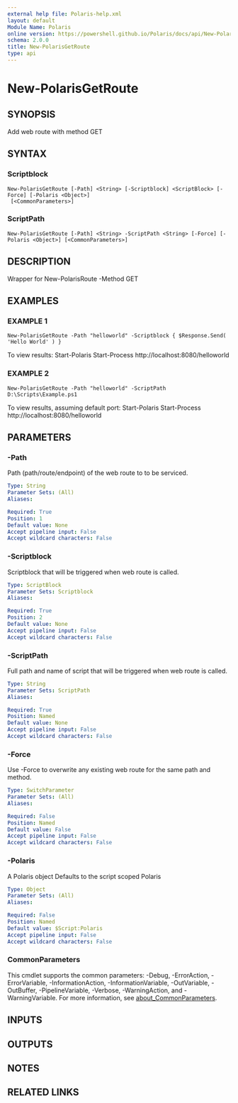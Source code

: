 ```yaml
---
external help file: Polaris-help.xml
layout: default
Module Name: Polaris
online version: https://powershell.github.io/Polaris/docs/api/New-PolarisGetRoute.html
schema: 2.0.0
title: New-PolarisGetRoute
type: api
---
```


# New-PolarisGetRoute

## SYNOPSIS
Add web route with method GET

## SYNTAX

### Scriptblock
```
New-PolarisGetRoute [-Path] <String> [-Scriptblock] <ScriptBlock> [-Force] [-Polaris <Object>]
 [<CommonParameters>]
```

### ScriptPath
```
New-PolarisGetRoute [-Path] <String> -ScriptPath <String> [-Force] [-Polaris <Object>] [<CommonParameters>]
```

## DESCRIPTION
Wrapper for New-PolarisRoute -Method GET

## EXAMPLES

### EXAMPLE 1
```
New-PolarisGetRoute -Path "helloworld" -Scriptblock { $Response.Send( 'Hello World' ) }
```

To view results:
Start-Polaris
Start-Process http://localhost:8080/helloworld

### EXAMPLE 2
```
New-PolarisGetRoute -Path "helloworld" -ScriptPath D:\Scripts\Example.ps1
```

To view results, assuming default port:
Start-Polaris
Start-Process http://localhost:8080/helloworld

## PARAMETERS

### -Path
Path (path/route/endpoint) of the web route to to be serviced.

```yaml
Type: String
Parameter Sets: (All)
Aliases:

Required: True
Position: 1
Default value: None
Accept pipeline input: False
Accept wildcard characters: False
```

### -Scriptblock
Scriptblock that will be triggered when web route is called.

```yaml
Type: ScriptBlock
Parameter Sets: Scriptblock
Aliases:

Required: True
Position: 2
Default value: None
Accept pipeline input: False
Accept wildcard characters: False
```

### -ScriptPath
Full path and name of script that will be triggered when web route is called.

```yaml
Type: String
Parameter Sets: ScriptPath
Aliases:

Required: True
Position: Named
Default value: None
Accept pipeline input: False
Accept wildcard characters: False
```

### -Force
Use -Force to overwrite any existing web route for the same path and method.

```yaml
Type: SwitchParameter
Parameter Sets: (All)
Aliases:

Required: False
Position: Named
Default value: False
Accept pipeline input: False
Accept wildcard characters: False
```

### -Polaris
A Polaris object
Defaults to the script scoped Polaris

```yaml
Type: Object
Parameter Sets: (All)
Aliases:

Required: False
Position: Named
Default value: $Script:Polaris
Accept pipeline input: False
Accept wildcard characters: False
```

### CommonParameters
This cmdlet supports the common parameters: -Debug, -ErrorAction, -ErrorVariable, -InformationAction, -InformationVariable, -OutVariable, -OutBuffer, -PipelineVariable, -Verbose, -WarningAction, and -WarningVariable. For more information, see [about_CommonParameters](http://go.microsoft.com/fwlink/?LinkID=113216).

## INPUTS

## OUTPUTS

## NOTES

## RELATED LINKS
